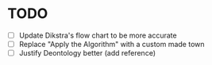 # TODO

- [ ] Update Dikstra's flow chart to be more accurate
- [ ] Replace "Apply the Algorithm" with a custom made town
- [ ] Justify Deontology better (add reference)

